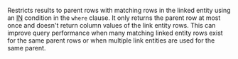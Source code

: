Restricts results to parent rows with matching rows in the linked entity using an [IN](/sql/t-sql/language-elements/in-transact-sql) condition in the `where` clause. It only returns the parent row at most once and doesn't return column values of the link entity rows. This can improve query performance when many matching linked entity rows exist for the same parent rows or when multiple link entities are used for the same parent.
